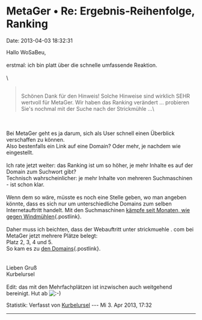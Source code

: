 MetaGer • Re: Ergebnis-Reihenfolge, Ranking
===========================================

Date: 2013-04-03 18:32:31

Hallo WoSaBeu,\
\
erstmal: ich bin platt über die schnelle umfassende Reaktion.\
\
\

> <div>
>
> \
> Schönen Dank für den Hinweis! Solche Hinweise sind wirklich SEHR
> wertvoll für MetaGer. Wir haben das Ranking verändert \... probieren
> Sie\'s nochmal mit der Suche nach der Strickmühle \...\
>
> </div>

\
\
Bei MetaGer geht es ja darum, sich als User schnell einen Überblick
verschaffen zu können.\
Also bestenfalls ein Link auf eine Domain? Oder mehr, je nachdem wie
eingestellt.\
\
Ich rate jetzt weiter: das Ranking ist um so höher, je mehr Inhalte es
auf der Domain zum Suchwort gibt?\
Technisch wahrscheinlicher: je mehr Inhalte von mehreren Suchmaschinen -
ist schon klar.\
\
Wenn dem so wäre, müsste es noch eine Stelle geben, wo man angeben
könnte, dass es sich nur um unterschiedliche Domains zum selben
Internetauftritt handelt. Mit den Suchmaschinen [kämpfe seit Monaten,
wie gegen
Windmühlen](http://www.mered.de/content/seo-das-richtige-mass-finden){.postlink}.\
\
Daher muss ich beichten, dass der Webauftritt unter strickmuehle . com
bei MetaGer jetzt mehrere Plätze belegt:\
Platz 2, 3, 4 und 5.\
So kam es zu [den
Domains](http://www.mered.de/content/internetauftritte-und-verwendung-der-domains){.postlink}.\
\
\
Lieben Gruß\
Kurbelursel\
\
Edit: das mit den Mehrfachplätzen ist inzwischen auch weitgehend
bereinigt. Hut ab
![:-)](http://forum.suma-ev.de/images/smilies/icon_e_smile.gif "Lächeln")

Statistik: Verfasst von
[Kurbelursel](http://forum.suma-ev.de/memberlist.php?mode=viewprofile&u=86)
--- Mi 3. Apr 2013, 17:32

------------------------------------------------------------------------
